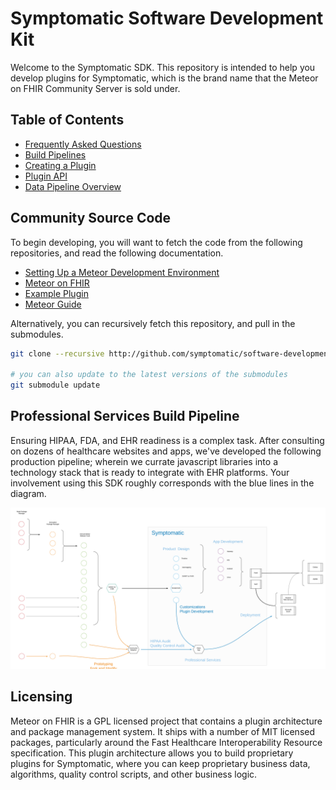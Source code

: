 # Symptomatic Software Development Kit  

Welcome to the Symptomatic SDK.  This repository is intended to help you develop plugins for Symptomatic, which is the brand name that the Meteor on FHIR Community Server is sold under.  


## Table of Contents  
- [Frequently Asked Questions](https://github.com/symptomatic/software-development-kit/blob/master/documentation/faq.md)  
- [Build Pipelines](https://github.com/symptomatic/software-development-kit/blob/master/documentation/build.pipelines.md)  
- [Creating a Plugin](https://github.com/symptomatic/software-development-kit/blob/master/documentation/creating.a.new.plugin.md)  
- [Plugin API](https://github.com/symptomatic/software-development-kit/blob/master/documentation/plugin.api.md)  
- [Data Pipeline Overview](https://github.com/symptomatic/software-development-kit/blob/master/documentation/architecture.overview.md)  


## Community Source Code   
To begin developing, you will want to fetch the code from the following repositories, and read the following documentation.
- [Setting Up a Meteor Development Environment](https://github.com/symptomatic/software-development-kit/blob/master/documentation/getting.started.md)  
- [Meteor on FHIR](https://github.com/clinical-meteor/meteor-on-fhir)  
- [Example Plugin](https://github.com/symptomatic/example-plugin)  
- [Meteor Guide](https://guide.meteor.com)  

Alternatively, you can recursively fetch this repository, and pull in the submodules.
```sh
git clone --recursive http://github.com/symptomatic/software-development-kit

# you can also update to the latest versions of the submodules 
git submodule update
```

## Professional Services Build Pipeline  

Ensuring HIPAA, FDA, and EHR readiness is a complex task.  After consulting on dozens of healthcare websites and apps, we've developed the following production pipeline; wherein we currate javascript libraries into a technology stack that is ready to integrate with EHR platforms.   Your involvement using this SDK roughly corresponds with the blue lines in the diagram.

![Client Engagement Build Pipeline](https://raw.githubusercontent.com/symptomatic/software-development-kit/master/images/ProfessionalServicesBuildPipeline.png)  

## Licensing   

Meteor on FHIR is a GPL licensed project that contains a plugin architecture and package management system.  It ships with a number of MIT licensed packages, particularly around the Fast Healthcare Interoperability Resource specification.  This plugin architecture allows you to build proprietary plugins for Symptomatic, where you can keep proprietary business data, algorithms, quality control scripts, and other business logic.  
